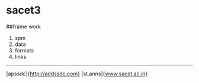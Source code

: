 # sacet3
##frame work
1. spm
2. data
3. formats
4. links

_______
[apssdc]{http://addssdc.com}
[st.anns]{www.sacet.ac.in}
